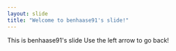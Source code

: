 ```yaml
---
layout: slide
title: "Welcome to benhaase91's slide!"
---
```

This is benhaase91's slide
Use the left arrow to go back!
